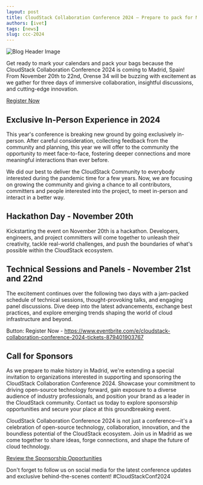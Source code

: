```yaml
---
layout: post
title: CloudStack Collaboration Conference 2024 – Prepare to pack for Madrid, Spain in November
authors: [ivet]
tags: [news]
slug: ccc-2024
---
```


![](/img/CCC-2024.png "Blog Header Image")


Get ready to mark your calendars and pack your bags because the
CloudStack Collaboration Conference 2024 is coming to Madrid, Spain!
From November 20th to 22nd, Orense 34 will be buzzing with excitement
as we gather for three days of immersive collaboration, insightful
discussions, and cutting-edge innovation.


<!-- truncate -->

<div class="col col-3 col-lg text-center">
<a class="button button--primary"
href="https://www.eventbrite.com/e/cloudstack-collaboration-conference-2024-tickets-879401903767" target="_blank">Register Now</a>
</div>

## Exclusive In-Person Experience in 2024

This year's conference is breaking new ground by going exclusively
in-person. After careful consideration, collecting feedback from the
community and planning, this year we will offer to the community the
opportunity to meet face-to-face, fostering deeper connections and
more meaningful interactions than ever before.

We did our best to deliver the CloudStack Community to everybody
interested during the pandemic time for a few years. Now, we are
focusing on growing the community and giving a chance to all
contributors, committers and people interested into the project, to
meet in-person and interact in a better way.

## Hackathon Day - November 20th

Kickstarting the event on November 20th is a hackathon. Developers,
engineers, and project committers will come together to unleash their
creativity, tackle real-world challenges, and push the boundaries of
what's possible within the CloudStack ecosystem.

## Technical Sessions and Panels - November 21st and 22nd 

The excitement continues over the following two days with a jam-packed
schedule of technical sessions, thought-provoking talks, and engaging
panel discussions. Dive deep into the latest advancements, exchange
best practices, and explore emerging trends shaping the world of cloud
infrastructure and beyond.

Button: Register Now - https://www.eventbrite.com/e/cloudstack-collaboration-conference-2024-tickets-879401903767

## Call for Sponsors

As we prepare to make history in Madrid, we're extending a special
invitation to organizations interested in supporting and sponsoring
the CloudStack Collaboration Conference 2024. Showcase your commitment
to driving open-source technology forward, gain exposure to a diverse
audience of industry professionals, and position your brand as a
leader in the CloudStack community. Contact us today to explore
sponsorship opportunities and secure your place at this groundbreaking
event.

CloudStack Collaboration Conference 2024 is not just a conference—it's
a celebration of open-source technology, collaboration, innovation,
and the boundless potential of the CloudStack ecosystem. Join us in
Madrid as we come together to share ideas, forge connections, and
shape the future of cloud technology.


<div class="col col-3 col-lg text-center">
<a class="button button--primary"
href="https://www.cloudstackcollab.org/wp-content/uploads/2024/04/Sponsorship-Prospectus-CCC24-web.pdf" target="_blank">Review the Sponsorship Opportunities</a>
</div>

Don't forget to follow us on social media for the latest conference
updates and exclusive behind-the-scenes content! #CloudStackConf2024
